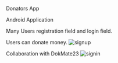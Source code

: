 Donators App

Android Application

Many Users registration field and login field.

Users can donate money.
![signup](https://user-images.githubusercontent.com/96385473/170825722-9dfd7078-17c8-4267-ae04-5c2a42abbc19.jpeg)

Collaboration with DokMate23
![signin](https://user-images.githubusercontent.com/96385473/170825719-860a3810-8305-4af8-aa79-3040baee3f6c.jpg)
